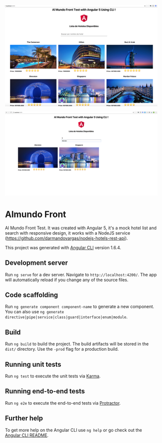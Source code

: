 ![alt text](https://raw.githubusercontent.com/darmandovargas/almundo-front/master/Al%20Mundo%20Front%20Test%20Sample%201.png)

![alt text](https://raw.githubusercontent.com/darmandovargas/almundo-front/master/Al%20Mundo%20Fron%20Test%20Sample%2002.png)

# Almundo Front

Al Mundo Front Test. It was created with Angular 5, it's a mock hotel list and search with responsive design, it works with a NodeJS service (https://github.com/darmandovargas/nodejs-hotels-rest-api).

This project was generated with [Angular CLI](https://github.com/angular/angular-cli) version 1.6.4.

## Development server

Run `ng serve` for a dev server. Navigate to `http://localhost:4200/`. The app will automatically reload if you change any of the source files.

## Code scaffolding

Run `ng generate component component-name` to generate a new component. You can also use `ng generate directive|pipe|service|class|guard|interface|enum|module`.

## Build

Run `ng build` to build the project. The build artifacts will be stored in the `dist/` directory. Use the `-prod` flag for a production build.

## Running unit tests

Run `ng test` to execute the unit tests via [Karma](https://karma-runner.github.io).

## Running end-to-end tests

Run `ng e2e` to execute the end-to-end tests via [Protractor](http://www.protractortest.org/).

## Further help

To get more help on the Angular CLI use `ng help` or go check out the [Angular CLI README](https://github.com/angular/angular-cli/blob/master/README.md).